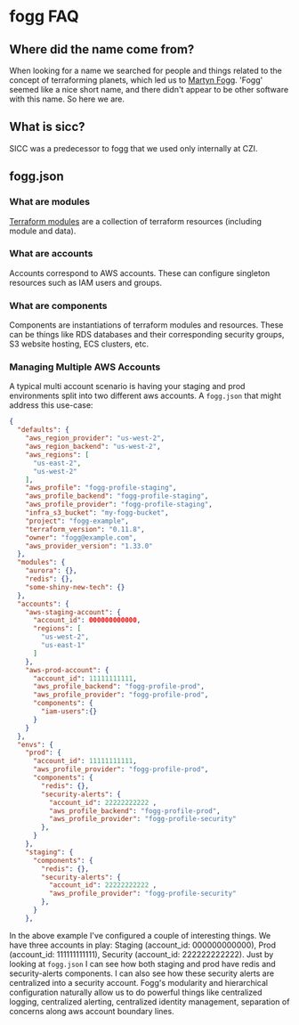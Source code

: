 # fogg FAQ

## Where did the name come from?

When looking for a name we searched for people and things related to the concept of terraforming planets, which led us to [Martyn Fogg](https://en.wikipedia.org/wiki/Martyn_J._Fogg). 'Fogg' seemed like a nice short name, and there didn't appear to be other software with this name. So here we are.

## What is sicc?

SICC was a predecessor to fogg that we used only internally at CZI.


## fogg.json

### What are modules
[Terraform modules](https://www.terraform.io/intro/getting-started/modules.html) are a collection of terraform resources (including module and data).

### What are accounts
Accounts correspond to AWS accounts. These can configure singleton resources such as IAM users and groups.

### What are components
Components are instantiations of terraform modules and resources. These can be things like RDS databases and their corresponding security groups, S3 website hosting, ECS clusters, etc.

### Managing Multiple AWS Accounts
A typical multi account scenario is having your staging and prod environments split into two different aws accounts.
A `fogg.json` that might address this use-case:
```json
{
  "defaults": {
    "aws_region_provider": "us-west-2",
    "aws_region_backend": "us-west-2",
    "aws_regions": [
      "us-east-2",
      "us-west-2"
    ],
    "aws_profile": "fogg-profile-staging",
    "aws_profile_backend": "fogg-profile-staging",
    "aws_profile_provider": "fogg-profile-staging",
    "infra_s3_bucket": "my-fogg-bucket",
    "project": "fogg-example",
    "terraform_version": "0.11.8",
    "owner": "fogg@example.com",
    "aws_provider_version": "1.33.0"
  },
  "modules": {
    "aurora": {},
    "redis": {},
    "some-shiny-new-tech": {}
  },
  "accounts": {
    "aws-staging-account": {
      "account_id": 000000000000,
      "regions": [
        "us-west-2",
        "us-east-1"
      ]
    },
    "aws-prod-account": {
      "account_id": 11111111111,
      "aws_profile_backend": "fogg-profile-prod",
      "aws_profile_provider": "fogg-profile-prod",
      "components": {
        "iam-users":{}
      }
    }
  },
  "envs": {
    "prod": {
      "account_id": 11111111111,
      "aws_profile_provider": "fogg-profile-prod",
      "components": {
        "redis": {},
        "security-alerts": {
          "account_id": 22222222222 ,
          "aws_profile_backend": "fogg-profile-prod",
          "aws_profile_provider": "fogg-profile-security"
        },
      }
    },
    "staging": {
      "components": {
        "redis": {},
        "security-alerts": {
          "account_id": 22222222222 ,
          "aws_profile_provider": "fogg-profile-security"
        },
      }
    },
```
In the above example I've configured a couple of interesting things. We have three accounts in play: Staging (account_id: 000000000000), Prod (account_id: 111111111111), Security (account_id: 222222222222). Just by looking at `fogg.json` I can see how both staging and prod have redis and security-alerts components. I can also see how these security alerts are centralized into a security account. Fogg's modularity and hierarchical configuration naturally allow us to do powerful things like centralized logging, centralized alerting, centralized identity management, separation of concerns along aws account boundary lines.

